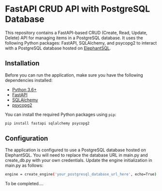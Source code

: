 # FastAPI CRUD API with PostgreSQL Database

This repository contains a FastAPI-based CRUD (Create, Read, Update, Delete) API for managing items in a PostgreSQL database. It uses the following Python packages: FastAPI, SQLAlchemy, and psycopg2 to interact with a PostgreSQL database hosted on [ElephantSQL](https://api.elephantsql.com/).

## Installation

Before you can run the application, make sure you have the following dependencies installed:

- [Python 3.6+](https://www.python.org/downloads/)
- [FastAPI](https://fastapi.tiangolo.com/)
- [SQLAlchemy](https://www.sqlalchemy.org/)
- [psycopg2](https://pypi.org/project/psycopg2/)

You can install the required Python packages using `pip`:

```bash
pip install fastapi sqlalchemy psycopg2

```

## Configuration
The application is configured to use a PostgreSQL database hosted on ElephantSQL. You will need to replace the database URL in main.py and create_db.py with your own credentials. Update the engine initialization in main.py as follows:

```bash
engine = create_engine('your_postgresql_database_url_here', echo=True)
```

To be completed....










